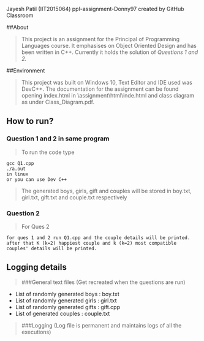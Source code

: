 Jayesh Patil (IIT2015064)
ppl-assignment-Donny97 created by GitHub Classroom

##About

>This project is an assignment for the Principal of Programming Languages course. It emphasises on Object Oriented Design and has been written in C++. Currently it holds the solution of *Questions 1 and 2.*

##Environment
>This project was built on  Windows 10, Text Editor and IDE used was DevC++.
The documentation for the assignment can be found opening index.html in \assignment\html\inde.html and class diagram as under Class_Diagram.pdf.

## How to run?


### Question 1 and 2 in same program
>To run the code type
```
gcc Q1.cpp 
./a.out
in linux
or you can use Dev C++
```
>The generated boys, girls, gift and couples will be stored in boy.txt, girl.txt, gift.txt and couple.txt respectively
  
### Question 2
>For Ques 2 
```
for ques 1 and 2 run Q1.cpp and the couple details will be printed.
after that K (k=2) happiest couple and k (k=2) most compatible couples' details will be printed.
```

## Logging details
> ###General text files (Get recreated when the questions are run)
  * List of randomly generated boys : boy.txt
  * List of randomly generated girls : girl.txt
  * List of randomly generated gifts : gift.cpp
  * List of generated couples : couple.txt
 >###Logging (Log file is permanent and maintains logs of all the executions)

 
